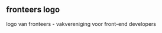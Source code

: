 <article><h2>fronteers logo</h2>logo van fronteers - vakvereniging voor front-end developers</article>